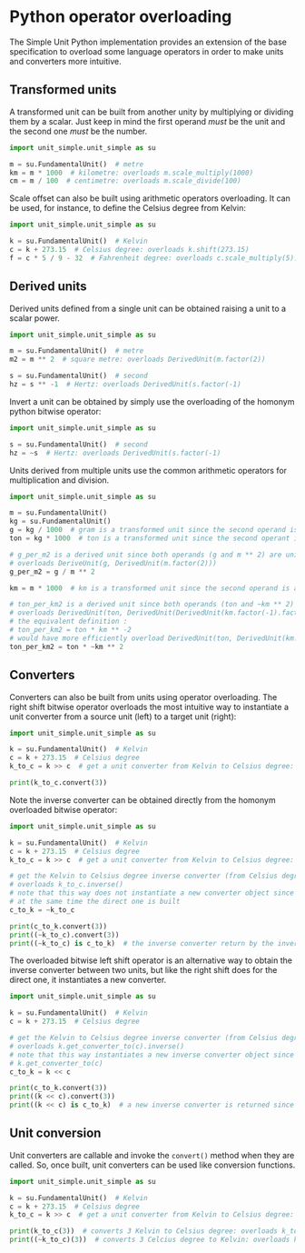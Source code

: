 # Python operator overloading

The Simple Unit Python implementation provides an extension of the base specification to overload some language 
operators in order to make units and converters more intuitive.

## Transformed units

A transformed unit can be built from another unity by multiplying or dividing them by a scalar. Just keep in mind the
first operand *must* be the unit and the second one *must* be the number.

```py
import unit_simple.unit_simple as su

m = su.FundamentalUnit()  # metre
km = m * 1000  # kilometre: overloads m.scale_multiply(1000)
cm = m / 100  # centimetre: overloads m.scale_divide(100)
```

Scale offset can also be built using arithmetic operators overloading. It can be used, for instance, to define the
Celsius degree from Kelvin:

```py
import unit_simple.unit_simple as su

k = su.FundamentalUnit()  # Kelvin
c = k + 273.15  # Celsius degree: overloads k.shift(273.15) 
f = c * 5 / 9 - 32  # Fahrenheit degree: overloads c.scale_multiply(5).scale_divide(9).shift(-32)
```

## Derived units

Derived units defined from a single unit can be obtained raising a unit to a scalar power. 

```py
import unit_simple.unit_simple as su

m = su.FundamentalUnit()  # metre
m2 = m ** 2  # square metre: overloads DerivedUnit(m.factor(2))

s = su.FundamentalUnit()  # second
hz = s ** -1  # Hertz: overloads DerivedUnit(s.factor(-1)
```

Invert a unit can be obtained by simply use the overloading of the homonym python bitwise operator:

```py
import unit_simple.unit_simple as su

s = su.FundamentalUnit()  # second
hz = ~s  # Hertz: overloads DerivedUnit(s.factor(-1)
```

Units derived from multiple units use the common arithmetic operators for multiplication and division. 

```py
import unit_simple.unit_simple as su

m = su.FundamentalUnit()
kg = su.FundamentalUnit()
g = kg / 1000  # gram is a transformed unit since the second operand is a scalar
ton = kg * 1000  # ton is a transformed unit since the second operant is a scalar

# g_per_m2 is a derived unit since both operands (g and m ** 2) are units
# overloads DeriveUnit(g, DerivedUnit(m.factor(2)))
g_per_m2 = g / m ** 2

km = m * 1000  # km is a transformed unit since the second operand is a scalar

# ton_per_km2 is a derived unit since both operands (ton and ~km ** 2) are units
# overloads DerivedUnit(ton, DerivedUnit(DerivedUnit(km.factor(-1).factor(2))))
# the equivalent definition :
# ton_per_km2 = ton * km ** -2
# would have more efficiently overload DerivedUnit(ton, DerivedUnit(km.factor(-2)) 
ton_per_km2 = ton * ~km ** 2
```

## Converters

Converters can also be built from units using operator overloading. The right shift bitwise operator overloads the most
intuitive way to instantiate a unit converter from a source unit (left) to a target unit (right):

```py
import unit_simple.unit_simple as su

k = su.FundamentalUnit()  # Kelvin
c = k + 273.15  # Celsius degree
k_to_c = k >> c  # get a unit converter from Kelvin to Celsius degree: overloads k.get_converter_to(c)

print(k_to_c.convert(3))
```

Note the inverse converter can be obtained directly from the homonym overloaded bitwise operator:

```py
import unit_simple.unit_simple as su

k = su.FundamentalUnit()  # Kelvin
c = k + 273.15  # Celsius degree
k_to_c = k >> c  # get a unit converter from Kelvin to Celsius degree: overloads k.get_converter_to(c)

# get the Kelvin to Celsius degree inverse converter (from Celsius degree to Kelvin)
# overloads k_to_c.inverse()
# note that this way does not instantiate a new converter object since the inverse converter is instantiated 
# at the same time the direct one is built
c_to_k = ~k_to_c 

print(c_to_k.convert(3))
print((~k_to_c).convert(3))
print((~k_to_c) is c_to_k)  # the inverse converter return by the invert operator (~) is always the same instance
```

The overloaded bitwise left shift operator is an alternative way to obtain the inverse converter between two units, but 
like the right shift does for the direct one, it instantiates a new converter.

```py
import unit_simple.unit_simple as su

k = su.FundamentalUnit()  # Kelvin
c = k + 273.15  # Celsius degree

# get the Kelvin to Celsius degree inverse converter (from Celsius degree to Kelvin)
# overloads k.get_converter_to(c).inverse()
# note that this way instantiates a new inverse converter object since the direct one is instantiated calling the method
# k.get_converter_to(c)
c_to_k = k << c 

print(c_to_k.convert(3))
print((k << c).convert(3))
print((k << c) is c_to_k)  # a new inverse converter is returned since a new direct one is built
```

## Unit conversion

Unit converters are callable and invoke the `convert()` method when they are called. So, once built, unit converters can
be used like conversion functions.


```py
import unit_simple.unit_simple as su

k = su.FundamentalUnit()  # Kelvin
c = k + 273.15  # Celsius degree
k_to_c = k >> c  # get a unit converter from Kelvin to Celsius degree: overloads k.get_converter_to(c)

print(k_to_c(3))  # converts 3 Kelvin to Celsius degree: overloads k_to_c.convert(3)
print((~k_to_c)(3))  # converts 3 Celcius degree to Kelvin: overloads k_to_c.inverse().convert(3)
```